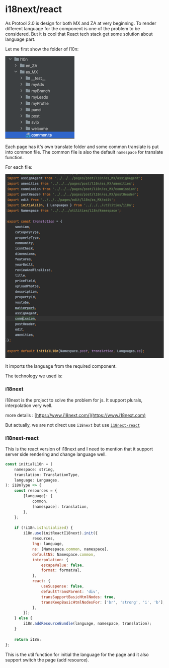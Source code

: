 # i18next/react

As Protool 2.0 is design for both MX and ZA at very beginning. To render different language for the component is one of the problem to be considered. But it is cool that React tech stack get some solution about language part.



Let me first show the folder of l10n:

![](<../../../.gitbook/assets/image (6).png>)

Each page has it's own translate folder and some common translate is put into common file. The common file is also the default `namespace` for translate function.



For each file:

![](<../../../.gitbook/assets/image (7) (1).png>)

It imports the language from the required component.&#x20;



The technology we used is:

### i18next

i18next is the project to solve the problem for js. It support plurals, interpolation very well.

more details : [https://www.i18next.com/](https://www.i18next.com)



But actually, we are not direct use `i18next` but use [`i18next-react`](https://react.i18next.com)&#x20;

### i18next-react

This is the react version of i18next and I need to mention that it support server side rendering and change language well.

```javascript
const initialL10n = (
    namespace: string,
    translation: TranslationType,
    language: Languages,
): i18nType => {
    const resources = {
        [language]: {
            common,
            [namespace]: translation,
        },
    };

    if (!i18n.isInitialized) {
        i18n.use(initReactI18next).init({
            resources,
            lng: language,
            ns: [Namespace.common, namespace],
            defaultNS: Namespace.common,
            interpolation: {
                escapeValue: false,
                format: formatVal,
            },
            react: {
                useSuspense: false,
                defaultTransParent: 'div',
                transSupportBasicHtmlNodes: true,
                transKeepBasicHtmlNodesFor: ['br', 'strong', 'i', 'b'],
            },
        });
    } else {
        i18n.addResourceBundle(language, namespace, translation);
    }

    return i18n;
};
```

This is the util function for initial the language for the page and it also support switch the page (add resource).

